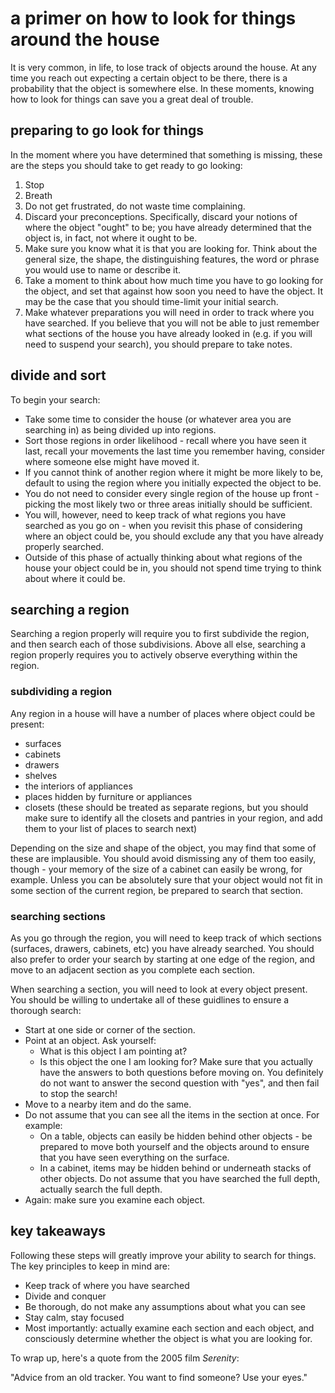 # a primer on how to look for things around the house

It is very common, in life, to lose track of objects around the house. At any
time you reach out expecting a certain object to be there, there is a
probability that the object is somewhere else. In these moments, knowing how to
look for things can save you a great deal of trouble.

## preparing to go look for things

In the moment where you have determined that something is missing, these are
the steps you should take to get ready to go looking:

1. Stop
2. Breath
3. Do not get frustrated, do not waste time complaining.
4. Discard your preconceptions. Specifically, discard your notions of where the
   object "ought" to be; you have already determined that the object is, in
   fact, not where it ought to be.
5. Make sure you know what it is that you are looking for. Think about the
   general size, the shape, the distinguishing features, the word or phrase you
   would use to name or describe it.
6. Take a moment to think about how much time you have to go looking for the
   object, and set that against how soon you need to have the object. It may be
   the case that you should time-limit your initial search.
7. Make whatever preparations you will need in order to track where you have
   searched. If you believe that you will not be able to just remember what
   sections of the house you have already looked in (e.g. if you will need to
   suspend your search), you should prepare to take notes.

## divide and sort

To begin your search:
* Take some time to consider the house (or whatever area you are searching in)
  as being divided up into regions.
* Sort those regions in order likelihood - recall where you have seen it last,
  recall your movements the last time you remember having, consider where
  someone else might have moved it.
* If you cannot think of another region where it might be more likely to be,
  default to using the region where you initially expected the object to be.
* You do not need to consider every single region of the house up front -
  picking the most likely two or three areas initially should be sufficient.
* You will, however, need to keep track of what regions you have searched as
  you go on - when you revisit this phase of considering where an object could
  be, you should exclude any that you have already properly searched.
* Outside of this phase of actually thinking about what regions of the house
  your object could be in, you should not spend time trying to think about
  where it could be.

## searching a region

Searching a region properly will require you to first subdivide the region, and
then search each of those subdivisions. Above all else, searching a region
properly requires you to actively observe everything within the region.

### subdividing a region

Any region in a house will have a number of places where object could be
present:
* surfaces
* cabinets
* drawers
* shelves
* the interiors of appliances
* places hidden by furniture or appliances
* closets (these should be treated as separate regions, but you should make
  sure to identify all the closets and pantries in your region, and add them to
  your list of places to search next)

Depending on the size and shape of the object, you may find that some of these
are implausible. You should avoid dismissing any of them too easily, though -
your memory of the size of a cabinet can easily be wrong, for example. Unless
you can be absolutely sure that your object would not fit in some section of
the current region, be prepared to search that section.

### searching sections

As you go through the region, you will need to keep track of which sections
(surfaces, drawers, cabinets, etc) you have already searched. You should also
prefer to order your search by starting at one edge of the region, and move to
an adjacent section as you complete each section.

When searching a section, you will need to look at every object present. You
should be willing to undertake all of these guidlines to ensure a thorough search:
* Start at one side or corner of the section.
* Point at an object. Ask yourself:
    * What is this object I am pointing at?
    * Is this object the one I am looking for?
  Make sure that you actually have the answers to both questions before moving
  on. You definitely do not want to answer the second question with "yes", and
  then fail to stop the search!
* Move to a nearby item and do the same.
* Do not assume that you can see all the items in the section at once. For example:
    * On a table, objects can easily be hidden behind other objects - be
      prepared to move both yourself and the objects around to ensure that you
      have seen everything on the surface.
    * In a cabinet, items may be hidden behind or underneath stacks of other
      objects. Do not assume that you have searched the full depth, actually
      search the full depth.
* Again: make sure you examine each object.

## key takeaways

Following these steps will greatly improve your ability to search for things.
The key principles to keep in mind are:
* Keep track of where you have searched
* Divide and conquer
* Be thorough, do not make any assumptions about what you can see
* Stay calm, stay focused
* Most importantly: actually examine each section and each object, and
  consciously determine whether the object is what you are looking for.
  
To wrap up, here's a quote from the 2005 film *Serenity*:

"Advice from an old tracker. You want to find someone? Use your eyes."
